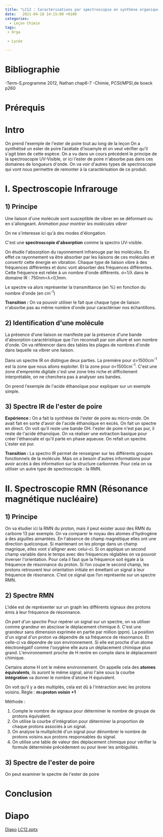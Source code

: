```yaml
---
title: "LC12 : Caractérisations par spectroscopie en synthèse organique"
date:   2021-04-18 14:15:00 +0100
categories:
  - Leçon Chimie
tags:
 - Orga
 
 - Lycée

---
```

# Bibliographie 
-Term-S,programme 2012, Nathan chap6-7
-Chimie, PCSI/MPSI,de boeck p260
# Prérequis

# Intro
On prend l'exemple de l'ester de poire tout au long de la leçon
On a synthétisé un ester de poire l’acétate d’isoamyle et on veut vérifier qu'il s'agit bien de cette espèce. On a vu dans un cours précédent le principe de la spectroscopie UV-Visible, or ici l'ester de poire n'absorbe pas dans ces domaines de longueurs d'onde. On va voir d'autres types de spectroscopie qui vont nous permettre de remonter à la caractérisation de ce produit.

# I. Spectroscopie Infrarouge
## 1) Principe
Une liaison d'une molécule sont susceptible de vibrer en se déformant ou en s'allongeant. 
*Animation pour montrer les molécules vibrer*

On ne s'interesse ici qu'à des modes d'élongation.

C'est une **spectroscopie d'absorption** comme la spectro UV-visible.

On étudie l'absorption du rayonnement infrarouge par les molécules. En effet ce rayonnement va être absorber par les liaisons de ces molécules et convertir cette énergie en vibration. Chaque type de liaison vibre à des fréquences différentes et donc vont absorber des fréquences différentes. Cette fréquence est reliée à un nombre d'onde différents. &sigma;=1/&lambda; dans le domaine IR : 750nm<&lambda;<0,1mm.

Le spectre va alors représenter la transmittance (en %) en fonction du nombre d'onde (en cm<sup>-1</sup>)

**Transition :** On va pouvoir utiliser le fait que chaque type de liaison n'absorbe pas au même nombre d'onde pour caractériser nos échantillons.

## 2) Identification d'une molécule
La présence d'une liaison se manifeste par la présence d'une bande d'absorption caractéristique que l'on reconnaît par son allure et son nombre d'onde.
On va référencer dans des tables les plages de nombres d'onde dans laquelle va vibrer une liaison.


Dans un spectre IR on distingue deux parties. La première pour &sigma;>1500cm<sup>-1</sup> est la zone que nous allons exploiter. Et la zone pour &sigma;<1500cm<sup>-1</sup>. C'est une zone d'empreinte digitale c'est une zone très riche et difficilement interprétable, on ne cherchera pas à analyser ses bandes.

On prend l'exemple de l'acide éthanoïque pour expliquer sur un exemple simple.
## 3) Spectre IR de l'ester de poire

**Expérience :** On a fait la synthèse de l'ester de poire au micro-onde. On avait fait en sorte d'avoir de l'acide éthanoïque en excès. On fait un spectre en direct. On voit qu'il reste une bande OH. l'ester de poire n'est pas pur, il reste de l'acide éthanoïque. On va réaliser une extraction basique pour créer l'éthanoate et qu'il parte en phase aqueuse. On refait un spectre. L'ester est pur.

**Transition :** La spectro IR permet de renseigner sur les différents groupes fonctionnels de la molécule. Mais on a besoin d'autres informations pour avoir accès à des information sur la structure carbonnée. Pour cela on va utiliser un autre type de spectroscopie : la RMN.
# II. Spectroscopie RMN (Résonance magnétique nucléaire)
## 1) Principe
On va étudier ici la RMN du proton, mais il peut exister aussi des RMN du carbone 13 par exemple.
On va comparer le noyau des atomes d'hydrogène à des aiguilles aimantées. En l'absence de champ magnétique elles ont une direction quelconque. Si maintenant on les plonge dans un champ magnique, elles vont s'alligner avec celui-ci. Si on applique un second champ variable dans le temps avec des fréquences réglables on va pouvoir inverser l'orientation. Pour cela il faut que la fréquence soit égale à la fréquence de résonnance du proton. Si l’on coupe le second champ, les protons retrouvent leur orientation initiale en émettant un signal à leur fréquence de résonance. C’est ce signal que l’on représente sur un spectre RMN.

## 2) Spectre RMN
L'idée est de représenter sur un graph les différents signaux des protons émis à leur fréquence de résonnance.

*On part d'un spectre*
Pour repérer un signal sur un spectre, on va utiliser comme grandeur en abscisse le déplacement chimique &delta;. C'est une grandeur sans dimension exprimée en partie par million (ppm). La position d'un signal d'un proton va dépendre de sa fréquence de résonnance. Et celle-ci va dépendre de son environnement. Si elle est proche d'un atome électronégatif comme l'oxygène elle aura un déplacement chimique plus grand. L'environnement proche de H rentre en compte dans le déplacement chimique.

Certains atome H ont le même environnement. On appelle cela des **atomes équivalents**, ils auront le même signal, ainsi l'aire sous la courbe **intégration** va donner le nombre d'atome H équivalent.

On voit qu'il y a des multiplés, cela est dû à l'intéraction avec les protons voisins.
Règle : **m=proton voisin +1**

Méthode : 
1) Compte le nombre de signaux pour déterminer le nombre de groupe de protons équivalent.
2) On utilise la courbe d'intégration pour déterminer la proportion de chaque protons associés à un signal.
3) On analyse la multiplicité d'un signal pour dénombrer le nombre de protons voisins aux protons responsables du signal.
4) On utilise une table de valeur des déplacement chimique pour vérifier la formule déterminée précédement ou pour lever les ambiguïtés.


## 3) Spectre de l'ester de poire
On peut examiner le spectre de l'ester de poire
# Conclusion 

# Diapo
[Diapo](/assets/pdf/LC12.pdf)
[LC12.pptx](https://github.com/Didinette/Didinette.github.io/files/6664134/LC12.pptx)
